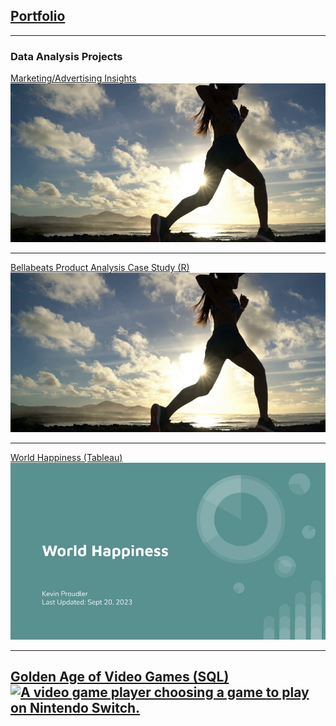 ## <a href="https://kproudler.github.io/">Portfolio</a>

---

### Data Analysis Projects
[Marketing/Advertising Insights](/Linear-Regression.html)
<br>
<a href="https://kproudler.github.io/Linear-Regression.html"><img src="dataset-cover.png"/></a>

---

[Bellabeats Product Analysis Case Study (R)](/Bellabeat-Case-Study.html)
<br>
<a href="https://kproudler.github.io/Bellabeat-Case-Study.html"><img src="dataset-cover.png"/></a>

---

[World Happiness (Tableau)](/world_happiness_slides.md)
<br>
<a href="https://kproudler.github.io/world_happiness_slides.html"><img src="World Happiness.jpg?raw=true"/></a>

---

[Golden Age of Video Games (SQL)](/golden_age_videogames.md)
<br>
<a href="https://kproudler.github.io/golden_age_videogames.html"><img src="https://assets.datacamp.com/production/project_1413/img/video_game.jpg" alt="A video game player choosing a game to play on Nintendo Switch."></a>
---

